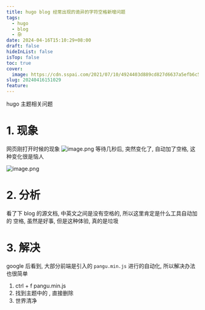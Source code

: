 ```yaml
---
title: hugo blog 经常出现的诡异的字符空格新增问题
tags:
  - hugo
  - blog
  - 杂
date: 2024-04-16T15:10:29+08:00
draft: false
hideInList: false
isTop: false
toc: true
cover:
  image: https://cdn.sspai.com/2021/07/10/4924403d889cd827d6637a5efb6c5ce2.png?imageMogr2/auto-orient/quality/95/thumbnail/!1420x708r/gravity/Center/crop/1420x708/interlace/1
slug: 20240416151029
feature:
---
```


hugo 主题相关问题

<!--more-->

# 1. 现象

网页刚打开时候的现象
![image.png](https://yunpiao-images.oss-cn-beijing.aliyuncs.com/ob/202404161513483.png)
等待几秒后, 突然变化了, 自动加了空格, 这种变化很是恼人

![image.png](https://yunpiao-images.oss-cn-beijing.aliyuncs.com/ob/202404161512326.png)

# 2. 分析

看了下 blog 的源文档, 中英文之间是没有空格的, 所以这里肯定是什么工具自动加的 空格, 虽然是好事, 但是这种体验, 真的是垃圾

# 3. 解决

google 后看到, 大部分前端是引入的 `pangu.min.js` 进行的自动化, 所以解决办法也很简单

1. ctrl + f pangu.min.js
2. 找到主题中的 <script type="text/javascript" src="/pangu.min.js"></script>, 直接删除
3. 世界清净
